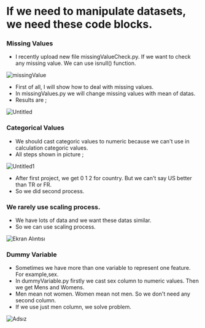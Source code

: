 # **If we need to manipulate datasets, we need these code blocks.**
### Missing Values
* I recently upload new file missingValueCheck.py. If we want to check any missing value. We can use isnull() function.

![missingValue](https://user-images.githubusercontent.com/72438433/181493028-185e8c9c-8d75-4da5-add9-9f3b13a3226f.PNG)
* First of all, I will show how to deal with missing values.
* In missingValues.py  we will change missing values with mean of datas.
* Results are ;

![Untitled](https://user-images.githubusercontent.com/72438433/179108641-c6bffcc7-6784-4197-9634-490fc19b5196.png)





### Categorical Values
* We should cast categoric values to numeric because we can't use in calculation categoric values.
* All steps shown in picture ;

![Untitled1](https://user-images.githubusercontent.com/72438433/179117433-3940f8b7-297d-4e99-a06f-30f76d6a3597.png)
* After first project, we get 0 1 2 for country. But we can't say US better than TR or FR.
* So we did second process.

### We rarely use scaling process.
* We have lots of data and we want these datas similar.
* So we can use scaling process.

![Ekran Alıntısı](https://user-images.githubusercontent.com/72438433/179349566-49fe5b29-b1df-4299-9f5e-ad65fb12352a.PNG)

### Dummy Variable

* Sometimes we have more than one variable to represent one feature. For example,sex.
* In dummyVariable.py firstly we cast sex column to numeric values. Then we get Mens and Womens.
* Men mean not women. Women mean not men. So we don't need any second column.
* If we use just men column, we solve problem.

![Adsız](https://user-images.githubusercontent.com/72438433/179936770-cba3cbe3-7aff-4e49-b7b8-06c2c8d31d98.png)


